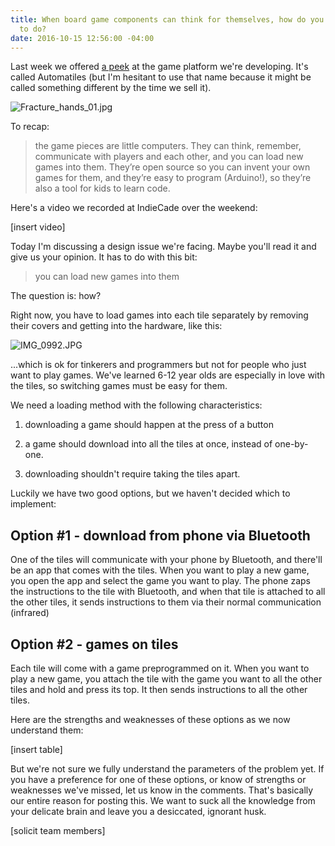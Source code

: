 ```yaml
---
title: When board game components can think for themselves, how do you tell them what
  to do?
date: 2016-10-15 12:56:00 -04:00
---
```


Last week we offered [a peek](http://move38.com/blog/a-board-game-that-thinks/) at the game platform we're developing. It's called Automatiles (but I'm hesitant to use that name because it might be called something different by the time we sell it). 

![Fracture_hands_01.jpg](/uploads/Fracture_hands_01.jpg)

To recap:

> the game pieces are little computers. They can think, remember, communicate with players and each other, and you can load new games into them. They’re open source so you can invent your own games for them, and they’re easy to program (Arduino!), so they’re also a tool for kids to learn code.

Here's a video we recorded at IndieCade over the weekend:

\[insert video\]

Today I'm discussing a design issue we're facing. Maybe you'll read it and give us your opinion. It has to do with this bit: 

> you can load new games into them

The question is: how? 

Right now, you have to load games into each tile separately by removing their covers and getting into the hardware, like this: 

![IMG_0992.JPG](/uploads/IMG_0992.JPG)

...which is ok for tinkerers and programmers but not for people who just want to play games. We've learned 6-12 year olds are especially in love with the tiles, so switching games must be easy for them. 

We need a loading method with the following characteristics:

1. downloading a game should happen at the press of a button

2. a game should download into all the tiles at once, instead of one-by-one. 

3. downloading shouldn't require taking the tiles apart.

Luckily we have two good options, but we haven't decided which to implement: 

## Option #1 - download from phone via Bluetooth

One of the tiles will communicate with your phone by Bluetooth, and there'll be an app that comes with the tiles. When you want to play a new game, you open the app and select the game you want to play. The phone zaps the instructions to the tile with Bluetooth, and when that tile is attached to all the other tiles, it sends instructions to them via their normal communication (infrared)

## Option #2  - games on tiles

Each tile will come with a game preprogrammed on it. When you want to play a new game, you attach the tile with the game you want to all the other tiles and hold and press its top. It then sends instructions to all the other tiles. 

Here are the strengths and weaknesses of these options as we now understand them: 

\[insert table\]

But we're not sure we fully understand the parameters of the problem yet. If you have a preference for one of these options, or know of strengths or weaknesses we've missed, let us know in the comments. That's basically our entire reason for posting this. We want to suck all the knowledge from your delicate brain and leave you a desiccated, ignorant husk.  

\[solicit team members\]